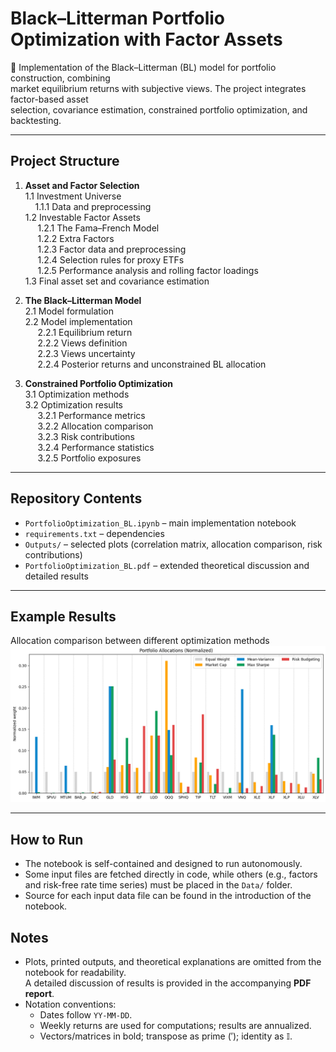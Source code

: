 # Black–Litterman Portfolio Optimization with Factor Assets

📌 Implementation of the Black–Litterman (BL) model for portfolio construction, combining  
market equilibrium returns with subjective views. The project integrates factor-based asset  
selection, covariance estimation, constrained portfolio optimization, and backtesting.

---

## Project Structure

1. **Asset and Factor Selection**  
   1.1 Investment Universe  
   &nbsp;&nbsp;&nbsp;&nbsp;1.1.1 Data and preprocessing  
   1.2 Investable Factor Assets  
   &nbsp;&nbsp;&nbsp;&nbsp;  1.2.1 The Fama–French Model  
   &nbsp;&nbsp;&nbsp;&nbsp;  1.2.2 Extra Factors  
   &nbsp;&nbsp;&nbsp;&nbsp;  1.2.3 Factor data and preprocessing  
   &nbsp;&nbsp;&nbsp;&nbsp;  1.2.4 Selection rules for proxy ETFs  
   &nbsp;&nbsp;&nbsp;&nbsp;  1.2.5 Performance analysis and rolling factor loadings  
   1.3 Final asset set and covariance estimation  

2. **The Black–Litterman Model**  
   2.1 Model formulation  
   2.2 Model implementation  
   &nbsp;&nbsp;&nbsp;&nbsp;  2.2.1 Equilibrium return  
   &nbsp;&nbsp;&nbsp;&nbsp;  2.2.2 Views definition  
   &nbsp;&nbsp;&nbsp;&nbsp;  2.2.3 Views uncertainty  
   &nbsp;&nbsp;&nbsp;&nbsp;  2.2.4 Posterior returns and unconstrained BL allocation  

3. **Constrained Portfolio Optimization**  
   3.1 Optimization methods  
   3.2 Optimization results  
   &nbsp;&nbsp;&nbsp;&nbsp;  3.2.1 Performance metrics  
   &nbsp;&nbsp;&nbsp;&nbsp;  3.2.2 Allocation comparison  
   &nbsp;&nbsp;&nbsp;&nbsp;  3.2.3 Risk contributions  
   &nbsp;&nbsp;&nbsp;&nbsp;  3.2.4 Performance statistics  
   &nbsp;&nbsp;&nbsp;&nbsp;  3.2.5 Portfolio exposures  

---

## Repository Contents
- `PortfolioOptimization_BL.ipynb` – main implementation notebook  
- `requirements.txt` – dependencies  
- `Outputs/` – selected plots (correlation matrix, allocation comparison, risk contributions)  
- `PortfolioOptimization_BL.pdf` – extended theoretical discussion and detailed results  

---

## Example Results

Allocation comparison between different optimization methods
![Portfolio Allocation Comparison](Outputs/allocation.png)

---

## How to Run

- The notebook is self-contained and designed to run autonomously.
- Some input files are fetched directly in code, while others (e.g., factors and risk-free rate time series) must be placed in the `Data/` folder.
- Source for each input data file can be found in the introduction of the notebook.

## Notes

- Plots, printed outputs, and theoretical explanations are omitted from the notebook for readability.  
  A detailed discussion of results is provided in the accompanying **PDF report**.
- Notation conventions:
  - Dates follow `YY-MM-DD`.
  - Weekly returns are used for computations; results are annualized.
  - Vectors/matrices in bold; transpose as prime ($'$); identity as $\mathbb{I}$.


